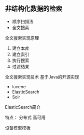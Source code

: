 

## 非结构化数据的检索

- 顺序扫描法
- 全文搜索

全文搜索实现原理
1. 建立本库
2. 建立索引
3. 执行搜索
4. 过滤结果

全文搜索实现技术
基于Java的开源实现

- lucene
- ElasticSearch
- Solr

ElasticSearch简介

特点：
分布式
高可用

设备模型模板
